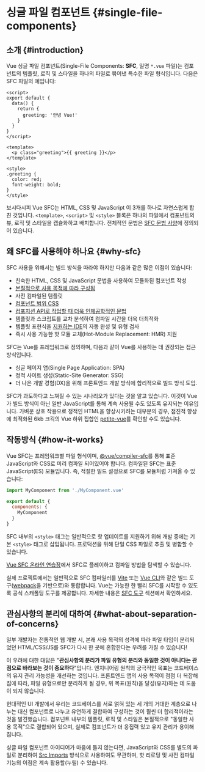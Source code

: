 # 싱글 파일 컴포넌트 {#single-file-components}

## 소개 {#introduction}

Vue 싱글 파일 컴포넌트(Single-File Components: **SFC**, 일명 `*.vue` 파일)는 컴포넌트의 템플릿, 로직 및 스타일을 하나의 파일로 묶어낸 특수한 파일 형식입니다.
다음은 SFC 파일의 예입니다:

```vue
<script>
export default {
  data() {
    return {
      greeting: '안녕 Vue!'
    }
  }
}
</script>

<template>
  <p class="greeting">{{ greeting }}</p>
</template>

<style>
.greeting {
  color: red;
  font-weight: bold;
}
</style>
```

보시다시피 Vue SFC는 HTML, CSS 및 JavaScript 이 3개를 하나로 자연스럽게 합친 것입니다.
`<template>`, `<script>` 및 `<style>` 블록은 하나의 파일에서 컴포넌트의 뷰, 로직 및 스타일을 캡슐화하고 배치합니다.
전체적인 문법은 [SFC 문법 사양](/api/sfc-spec)에 정의되어 있습니다.

## 왜 SFC를 사용해야 하나요 {#why-sfc}

SFC 사용을 위해서는 빌드 방식을 따라야 하지만 다음과 같은 많은 이점이 있습니다:

- 친숙한 HTML, CSS 및 JavaScript 문법을 사용하여 모듈화된 컴포넌트 작성
- [본질적으로 사용 목적에 따라 구성됨](#why-sfc)
- 사전 컴파일된 템플릿
- [컴포넌트 범위 CSS](/api/sfc-css-features)
- [컴포지션 API로 작업할 때 더욱 인체공학적인 문법](/api/sfc-script-setup)
- 템플릿과 스크립트를 교차 분석하여 컴파일 시간을 더욱 더최적화
- 템플릿 표현식을 [지원하는 IDE](/guide/scaling-up/tooling.html#ide-support)의 자동 완성 및 유형 검사
- 즉시 사용 가능한 핫 모듈 교체(Hot-Module Replacement: HMR) 지원

[comment]: <> (/guide/extras/composition-api-faq.md 번역 후 링크 수정 필요)

SFC는 Vue를 프레임워크로 정의하며, 다음과 같이 Vue를 사용하는 데 권장되는 접근 방식입니다.

- 싱글 페이지 앱(Single Page Application: SPA)
- 정적 사이트 생성(Static-Site Generator: SSG)
- 더 나은 개발 경험(DX)을 위해 프론트엔드 개발 방식에 합리적으로 빌드 방식 도입.

SFC가 과도하다고 느껴질 수 있는 시나리오가 있다는 것을 알고 있습니다.
이것이 Vue가 빌드 방식이 아닌 일반 JavaScript를 통해 계속 사용될 수도 있도록 유지되는 이유입니다.
가벼운 상호 작용으로 정적인 HTML을 향상시키려는 대부분의 경우, 점진적 향상에 최적화된 6kb 크긱의 Vue 하위 집합인 [petite-vue](https://github.com/vuejs/petite-vue)를 확인할 수도 있습니다.

## 작동방식 {#how-it-works}

Vue SFC는 프레임워크별 파일 형식이며, [@vue/compiler-sfc](https://github.com/vuejs/core/tree/main/packages/compiler-sfc)를 통해 표준 JavaScript와 CSS로 미리 컴파일 되어있어야 합니다.
컴파일된 SFC는 표준 JavaScript(ES) 모듈입니다.
즉, 적절한 빌드 설정으로 SFC를 모듈처럼 가져올 수 있습니다:

```js
import MyComponent from './MyComponent.vue'

export default {
  components: {
    MyComponent
  }
}
```

SFC 내부의 `<style>` 태그는 일반적으로 핫 업데이트를 지원하기 위해 개발 중에는 기본 `<style>` 태그로 삽입됩니다.
프로덕션을 위해 단일 CSS 파일로 추출 및 병합할 수 있습니다.

[Vue SFC 온라인 연습장](https://sfc.vuejs.org/)에서 SFC로 플레이하고 컴파일 방법을 탐색할 수 있습니다.

실제 프로젝트에서는 일반적으로 SFC 컴파일러를 [Vite](https://vitejs.dev/) 또는 [Vue CLI](http://cli.vuejs.org/)와 같은 빌드 도구([webpack](https://webpack.js.org/)을 기반으로)와 통합합니다.
Vue는 가능한 한 빨리 SFC를 시작할 수 있도록 공식 스캐폴딩 도구를 제공합니다.
자세한 내용은 [SFC 도구](/guide/scaling-up/tooling) 섹션에서 확인하세요.

## 관심사항의 분리에 대하여 {#what-about-separation-of-concerns}

일부 개발자는 전통적인 웹 개발 시, 본래 사용 목적의 성격에 따라 파일 타입이 분리되었던 HTML/CSS/JS를 SFC가 다시 한 곳에 혼합한다는 우려를 가질 수 있습니다!

이 우려에 대한 대답은 "**관심사항의 분리가 파일 유형의 분리와 동일한 것이 아니다는 관점으로 바라보는 것이 중요하다**"입니다.
엔지니어링 원칙의 궁극적인 목표는 코드베이스의 유지 관리 가능성을 개선하는 것입니다.
프론트엔드 앱의 사용 목적이 점점 더 복잡해짐에 따라, 파일 유형으로만 분리하게 될 경우, 위 목표(원칙)을 달성(유지)하는 데 도움이 되지 않습니다.

현대적인 UI 개발에서 우리는 코드베이스를 서로 얽혀 있는 세 개의 거대한 계층으로 나누는 대신 컴포넌트로 나누고 유연하게 결합하여 구성하는 것이 훨씬 더 합리적이라는 것을 발견했습니다.
컴포넌트 내부의 템플릿, 로직 및 스타일은 본질적으로 "동일한 사용 목적"으로 결합되어 있으며, 실제로 컴포넌트가 더 응집력 있고 유지 관리가 용이해집니다.

싱글 파일 컴포넌트 아이디어가 마음에 들지 않는다면,
JavaScript와 CSS를 별도의 파일로 분리하여 [Src Imports](/api/sfc-spec.html#src-imports) 방식으로 사용하여도 무관하며,
핫 리로딩 및 사전 컴파일 기능의 이점은 계속 활용할(누릴) 수 있습니다.
